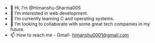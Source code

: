 - 👋 Hi, I’m @Himanshu-Sharma005
- 👀 I’m interested in web development.
- 🌱 I’m currently learning C and operating systems.
- 💞️ I’m looking to collaborate with some great tech companies in my future.
- 📫 How to reach me - Gmail- himanshu0001@gmail.com

<!---
Himanshu-Sharma005/Himanshu-Sharma005 is a ✨ special ✨ repository because its `README.md` (this file) appears on your GitHub profile.
You can click the Preview link to take a look at your changes.
--->
